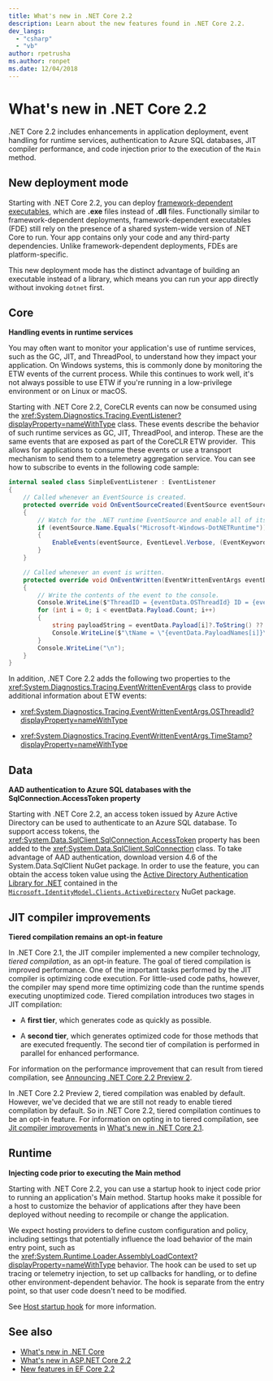 ```yaml
---
title: What's new in .NET Core 2.2
description: Learn about the new features found in .NET Core 2.2.
dev_langs:
  - "csharp"
  - "vb"
author: rpetrusha
ms.author: ronpet
ms.date: 12/04/2018
---
```


# What's new in .NET Core 2.2

.NET Core 2.2 includes enhancements in application deployment, event handling for runtime services, authentication to Azure SQL databases, JIT compiler performance, and code injection prior to the execution of the `Main` method.

## New deployment mode

Starting with .NET Core 2.2, you can deploy [framework-dependent executables](../deploying/index.md#framework-dependent-executables-fde), which are **.exe** files instead of **.dll** files. Functionally similar to framework-dependent deployments, framework-dependent executables (FDE) still rely on the presence of a shared system-wide version of .NET Core to run. Your app contains only your code and any third-party dependencies. Unlike framework-dependent deployments, FDEs are platform-specific.

This new deployment mode has the distinct advantage of building an executable instead of a library, which means you can run your app directly without invoking `dotnet` first.

## Core

**Handling events in runtime services**

You may often want to monitor your application's use of runtime services, such as the GC, JIT, and ThreadPool, to understand how they impact your application. On Windows systems, this is commonly done by monitoring the ETW events of the current process. While this continues to work well, it's not always possible to use ETW if you're running in a low-privilege environment or on Linux or macOS. 

Starting with .NET Core 2.2, CoreCLR events can now be consumed using the <xref:System.Diagnostics.Tracing.EventListener?displayProperty=nameWithType> class. These events describe the behavior of such runtime services as GC, JIT, ThreadPool, and interop. These are the same events that are exposed as part of the CoreCLR ETW provider.  This allows for applications to consume these events or use a transport mechanism to send them to a telemetry aggregation service. You can see how to subscribe to events in the following code sample:

```csharp
internal sealed class SimpleEventListener : EventListener
{
    // Called whenever an EventSource is created.
    protected override void OnEventSourceCreated(EventSource eventSource)
    {
        // Watch for the .NET runtime EventSource and enable all of its events.
        if (eventSource.Name.Equals("Microsoft-Windows-DotNETRuntime"))
        {
            EnableEvents(eventSource, EventLevel.Verbose, (EventKeywords)(-1));
        }
    }

    // Called whenever an event is written.
    protected override void OnEventWritten(EventWrittenEventArgs eventData)
    {
        // Write the contents of the event to the console.
        Console.WriteLine($"ThreadID = {eventData.OSThreadId} ID = {eventData.EventId} Name = {eventData.EventName}");
        for (int i = 0; i < eventData.Payload.Count; i++)
        {
            string payloadString = eventData.Payload[i]?.ToString() ?? string.Empty;
            Console.WriteLine($"\tName = \"{eventData.PayloadNames[i]}\" Value = \"{payloadString}\"");
        }
        Console.WriteLine("\n");
    }
}
```

In addition, .NET Core 2.2 adds the following two properties to the <xref:System.Diagnostics.Tracing.EventWrittenEventArgs> class to provide additional information about ETW events:

- <xref:System.Diagnostics.Tracing.EventWrittenEventArgs.OSThreadId?displayProperty=nameWithType>

- <xref:System.Diagnostics.Tracing.EventWrittenEventArgs.TimeStamp?displayProperty=nameWithType>

## Data

**AAD authentication to Azure SQL databases with the SqlConnection.AccessToken property**

Starting with .NET Core 2.2, an access token issued by Azure Active Directory can be used to authenticate to an Azure SQL database. To support access tokens, the <xref:System.Data.SqlClient.SqlConnection.AccessToken> property has been added to the <xref:System.Data.SqlClient.SqlConnection> class. To take advantage of AAD authentication, download version 4.6 of the System.Data.SqlClient NuGet package. In order to use the feature, you can obtain the access token value using the [Active Directory Authentication Library for .NET](https://github.com/AzureAD/azure-activedirectory-library-for-dotnet) contained in the [`Microsoft.IdentityModel.Clients.ActiveDirectory`](https://www.nuget.org/packages/Microsoft.IdentityModel.Clients.ActiveDirectory/) NuGet package.

## JIT compiler improvements

**Tiered compilation remains an opt-in feature**

In .NET Core 2.1, the JIT compiler implemented a new compiler technology, *tiered compilation*, as an opt-in feature. The goal of tiered compilation is improved performance. One of the important tasks performed by the JIT compiler is optimizing code execution. For little-used code paths, however, the compiler may spend more time optimizing code than the runtime spends executing unoptimized code. Tiered compilation introduces two stages in JIT compilation:

- A **first tier**, which generates code as quickly as possible.

- A **second tier**, which generates optimized code for those methods that are executed frequently. The second tier of compilation is performed in parallel for enhanced performance.

For information on the performance improvement that can result from tiered compilation, see [Announcing .NET Core 2.2 Preview 2](https://devblogs.microsoft.com/dotnet/announcing-net-core-2-2-preview-2/).

In .NET Core 2.2 Preview 2, tiered compilation was enabled by default. However, we've decided that we are still not ready to enable tiered compilation by default. So in .NET Core 2.2, tiered compilation continues to be an opt-in feature. For information on opting in to tiered compilation, see [Jit compiler improvements](dotnet-core-2-1.md#jit-compiler-improvements) in [What's new in .NET Core 2.1](dotnet-core-2-1.md).

## Runtime

**Injecting code prior to executing the Main method**

Starting with .NET Core 2.2, you can use a startup hook to inject code prior to running an application's Main method. Startup hooks make it possible for a host to customize the behavior of applications after they have been deployed without needing to recompile or change the application.

We expect hosting providers to define custom configuration and policy, including settings that potentially influence the load behavior of the main entry point, such as the <xref:System.Runtime.Loader.AssemblyLoadContext?displayProperty=nameWithType> behavior. The hook can be used to set up tracing or telemetry injection, to set up callbacks for handling, or to define other environment-dependent behavior. The hook is separate from the entry point, so that user code doesn't need to be modified.

See [Host startup hook](https://github.com/dotnet/core-setup/blob/master/Documentation/design-docs/host-startup-hook.md) for more information.

## See also

- [What's new in .NET Core](index.md)
- [What's new in ASP.NET Core 2.2](/aspnet/core/release-notes/aspnetcore-2.2)
- [New features in EF Core 2.2](/ef/core/what-is-new/ef-core-2.2)
